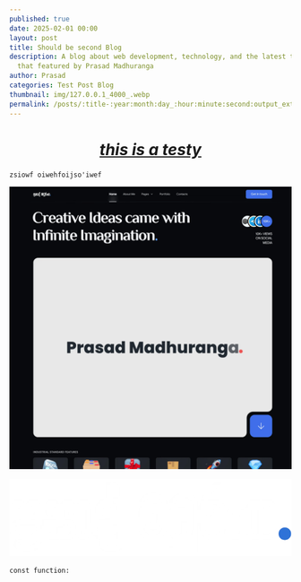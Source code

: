 ```yaml
---
published: true
date: 2025-02-01 00:00
layout: post
title: Should be second Blog
description: A blog about web development, technology, and the latest trends
  that featured by Prasad Madhuranga
author: Prasad
categories: Test Post Blog
thumbnail: img/127.0.0.1_4000_.webp
permalink: /posts/:title-:year:month:day_:hour:minute:second:output_ext
---
```

<h1 style="text-align: center"><strong><em><u>this is a testy</u></em></strong></h1><p><code>zsiowf oiwehfoijso'iwef</code></p><p><img src="https://raw.githubusercontent.com/prasad-kmd/blogfolio_v2/master/posts/img/127.0.0.1_4000_.webp"></p><p><img src="https://raw.githubusercontent.com/prasad-kmd/blogfolio_v2/master/posts/img/logo.webp"></p><p></p>
<pre><code>const function:</code></pre>
